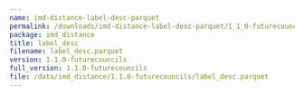 ```yaml
---
name: imd-distance-label-desc-parquet
permalink: /downloads/imd-distance-label-desc-parquet/1_1_0-futurecouncils
package: imd_distance
title: label_desc
filename: label_desc.parquet
version: 1.1.0-futurecouncils
full_version: 1.1.0-futurecouncils
file: /data/imd_distance/1.1.0-futurecouncils/label_desc.parquet
---
```

